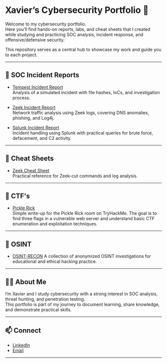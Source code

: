 # Xavier’s Cybersecurity Portfolio 🔐

Welcome to my cybersecurity portfolio.  
Here you’ll find hands-on reports, labs, and cheat sheets that I created while studying and practicing SOC analysis, incident response, and offensive/defensive security.  

This repository serves as a central hub to showcase my work and guide you to each project.

---

## 📂 SOC Incident Reports
- [Tempest Incident Report](https://github.com/7xm7/soc-incident-report-tempest)  
  Analysis of a simulated incident with file hashes, IoCs, and investigation process.  

- [Zeek Incident Report](https://github.com/7xm7/soc-incident-report-zeek)  
  Network traffic analysis using Zeek logs, covering DNS anomalies, phishing, and Log4j.  

- [Splunk Incident Report](https://github.com/7xm7/soc-incident-report-splunk)  
  Incident handling using Splunk with practical queries for brute force, defacement, and C2 activity.  

---

## 📂 Cheat Sheets
- [Zeek Cheat Sheet](https://github.com/7xm7/zeek-cheatsheet)  
  Practical reference for Zeek-cut commands and log analysis.  

---

## 📂 CTF's
- [Pickle Rick](https://github.com/7xm7/pickle-rick-ctf)  
  Simple write-up for the Pickle Rick room on TryHackMe. The goal is to find three flags in a vulnerable web server and understand basic CTF enumeration and exploitation techniques.
---

## 📂 OSINT
- [OSINT-RECON](https://github.com/7xm7/osint-recon)
  A collection of anonymized OSINT investigations for educational and ethical hacking practice.

---

## 🧑‍💻 About Me
I’m Xavier and I study cybersecurity with a strong interest in SOC analysis, threat hunting, and penetration testing.  
This portfolio is part of my journey to document learning, share knowledge, and demonstrate practical skills.  

---

## 📫 Connect
- [LinkedIn](https://www.linkedin.com/in/xaviermota7)
- [Email](xaviermota7@gmail,com)

---
